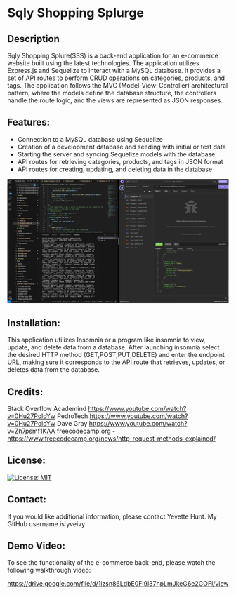 # Sqly Shopping Splurge

## Description

Sqly Shopping Splure(SSS) is a back-end application for an e-commerce website built using the latest technologies. The application utilizes Express.js and Sequelize to interact with a MySQL database. It provides a set of API routes to perform CRUD operations on categories, products, and tags. The application follows the MVC (Model-View-Controller) architectural pattern, where the models define the database structure, the controllers handle the route logic, and the views are represented as JSON responses.

## Features:

 - Connection to a MySQL database using Sequelize
 - Creation of a development database and seeding with initial or test data
 - Starting the server and syncing Sequelize models with the database
 - API routes for retrieving categories, products, and tags in JSON format
 - API routes for creating, updating, and deleting data in the database

![alt text](./images/sqly-shopping-splurge-screencapture.png)


## Installation:

This application utilizes Insomnia or a program like insomnia to view, update, and delete data from a database. After launching insomnia select the desired HTTP method (GET,POST,PUT,DELETE) and enter the endpoint URL, making sure it corresponds to the API route that retrieves, updates, or deletes data from the database.

## Credits: 
Stack Overflow
Academind https://www.youtube.com/watch?v=0Hu27PoloYw
PedroTech https://www.youtube.com/watch?v=0Hu27PoloYw
Dave Gray https://www.youtube.com/watch?v=Zh7psmf1KAA
freecodecamp.org - https://www.freecodecamp.org/news/http-request-methods-explained/

## License:

[![License: MIT](https://img.shields.io/badge/License-MIT-yellow.svg)](https://opensource.org/licenses/MIT)

## Contact:

If you would like additional information, please contact Yevette Hunt.
My GitHub username is yveivy

## Demo Video: 

To see the functionality of the e-commerce back-end, please watch the following walkthrough video:

https://drive.google.com/file/d/1izsn86LdbE0Fi9l37hpLmJkeG6e2GOFl/view
